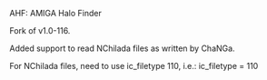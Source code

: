 AHF: AMIGA Halo Finder

Fork of v1.0-116.  

Added support to read NChilada files as written by ChaNGa.

For NChilada files, need to use ic_filetype 110, i.e.:
ic_filetype       = 110
